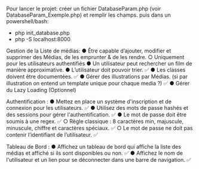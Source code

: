 Pour lancer le projet:
créer un fichier DatabaseParam.php (voir DatabaseParam_Exemple.php) et remplir les champs.
puis dans un powershell/bash:
- php init_database.php
- php -S localhost:8000

Gestion de la Liste de médias:
    ● Être capable d’ajouter, modifier et supprimer des Médias, de les emprunter & de les rendre.
        ○ Uniquement pour les utilisateurs authentifiés
    ● Un utilisateur peut rechercher un film de manière approximative.
    ● L’utilisateur doit pouvoir trier. ✅
    ● Les classes doivent être documentées. ✅
    ● Gérer des illustrations par Médias. (si par illustration on entend un template unique pour chaque media ?) ✅
    ● Gérer du Lazy Loading (Optionnel)

Authentification :
    ● Mettez en place un système d'inscription et de connexion pour les utilisateurs. ✅
    ● Utilisez des mots de passe hashés et des sessions pour gérer l'authentification. ✅
    ● Le mot de passe doit être soumis à une regex. ✅
        ○ Règle classique : 8 caractères min, majuscule, minuscule, chiffre et caractères spéciaux. ✅
        ○ Le mot de passe ne doit pas contenir l’identifiant de l’utilisateur. ✅

Tableau de Bord :
    ● Affichez un tableau de bord qui affiche la liste des médias et affiché si ils sont disponibles ou non. ✅
    ● Affichez le nom de l'utilisateur et un lien pour se déconnecter dans une barre de navigation. ✅
